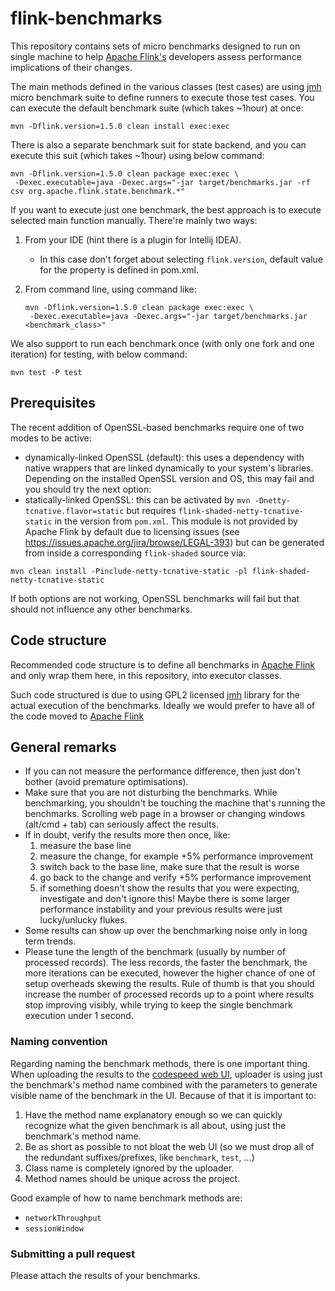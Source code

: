 # flink-benchmarks

This repository contains sets of micro benchmarks designed to run on single machine to help 
[Apache Flink's](https://github.com/apache/flink) developers assess performance implications of 
their changes. 

The main methods defined in the various classes (test cases) are using [jmh](http://openjdk.java.net/projects/code-tools/jmh/)  micro
benchmark suite to define runners to execute those test cases. You can execute the
default benchmark suite (which takes ~1hour) at once:

```
mvn -Dflink.version=1.5.0 clean install exec:exec
```

There is also a separate benchmark suit for state backend, and you can execute this suit (which takes ~1hour) using
below command:

```
mvn -Dflink.version=1.5.0 clean package exec:exec \
 -Dexec.executable=java -Dexec.args="-jar target/benchmarks.jar -rf csv org.apache.flink.state.benchmark.*"
```

If you want to execute just one benchmark, the best approach is to execute selected main function manually.
There're mainly two ways:

1. From your IDE (hint there is a plugin for Intellij IDEA).
   * In this case don't forget about selecting `flink.version`, default value for the property is defined in pom.xml.

2. From command line, using command like:
   ```
   mvn -Dflink.version=1.5.0 clean package exec:exec \
    -Dexec.executable=java -Dexec.args="-jar target/benchmarks.jar <benchmark_class>"
   ```

We also support to run each benchmark once (with only one fork and one iteration) for testing, with below command:

```
mvn test -P test
```

## Prerequisites

The recent addition of OpenSSL-based benchmarks require one of two modes to be active:
- dynamically-linked OpenSSL (default): this uses a dependency with native wrappers that are linked dynamically to your system's libraries. Depending on the installed OpenSSL version and OS, this may fail and you should try the next option:
- statically-linked OpenSSL: this can be activated by `mvn -Dnetty-tcnative.flavor=static` but requires `flink-shaded-netty-tcnative-static` in the version from `pom.xml`. This module is not provided by Apache Flink by default due to licensing issues (see https://issues.apache.org/jira/browse/LEGAL-393) but can be generated from inside a corresponding `flink-shaded` source via:
```
mvn clean install -Pinclude-netty-tcnative-static -pl flink-shaded-netty-tcnative-static
```

If both options are not working, OpenSSL benchmarks will fail but that should not influence any other benchmarks.

## Code structure

Recommended code structure is to define all benchmarks in [Apache Flink](https://github.com/apache/flink)
and only wrap them here, in this repository, into executor classes. 

Such code structured is due to using GPL2 licensed [jmh](http://openjdk.java.net/projects/code-tools/jmh/) library
for the actual execution of the benchmarks. Ideally we would prefer to have all of the code moved to [Apache Flink](https://github.com/apache/flink)

## General remarks

- If you can not measure the performance difference, then just don't bother (avoid premature optimisations).
- Make sure that you are not disturbing the benchmarks. While benchmarking, you shouldn't be touching the machine that's running the benchmarks. Scrolling web page in a browser or changing windows (alt/cmd + tab) can seriously affect the results.
- If in doubt, verify the results more then once, like:
  1. measure the base line
  2. measure the change, for example +5% performance improvement
  3. switch back to the base line, make sure that the result is worse
  4. go back to the change and verify +5% performance improvement
  5. if something doesn't show the results that you were expecting, investigate and don't ignore this! Maybe there is some larger performance instability and your previous results were just lucky/unlucky flukes.
- Some results can show up over the benchmarking noise only in long term trends.
- Please tune the length of the benchmark (usually by number of processed records). The less records, the faster the benchmark, the more iterations can be executed, however the higher chance of one of setup overheads skewing the results. Rule of thumb is that you should increase the number of processed records up to a point where results stop improving visibly, while trying to keep the single benchmark execution under 1 second.

### Naming convention

Regarding naming the benchmark methods, there is one important thing.
When uploading the results to the [codespeed web UI](http://codespeed.dak8s.net:8000),
uploader is using just the benchmark's method name combined with the parameters
to generate visible name of the benchmark in the UI. Because of that it is important to:
1. Have the method name explanatory enough so we can quickly recognize what the given benchmark is all about, using just the benchmark's method name.
2. Be as short as possible to not bloat the web UI (so we must drop all of the redundant suffixes/prefixes, like `benchmark`, `test`, ...)
3. Class name is completely ignored by the uploader.
4. Method names should be unique across the project.

Good example of how to name benchmark methods are:
- `networkThroughput`
- `sessionWindow`

### Submitting a pull request

Please attach the results of your benchmarks.

